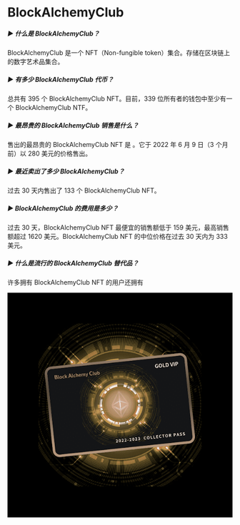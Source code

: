 # BlockAlchemyClub

##### ▶ 什么是 BlockAlchemyClub？

BlockAlchemyClub 是一个 NFT（Non-fungible token）集合。存储在区块链上的数字艺术品集合。

##### ▶ 有多少 BlockAlchemyClub 代币？

总共有 395 个 BlockAlchemyClub NFT。目前，339 位所有者的钱包中至少有一个 BlockAlchemyClub NTF。

##### ▶ 最昂贵的 BlockAlchemyClub 销售是什么？

售出的最昂贵的 BlockAlchemyClub NFT 是 。它于 2022 年 6 月 9 日（3 个月前）以 280 美元的价格售出。

##### ▶ 最近卖出了多少 BlockAlchemyClub？

过去 30 天内售出了 133 个 BlockAlchemyClub NFT。

##### ▶ BlockAlchemyClub 的费用是多少？

过去 30 天，BlockAlchemyClub NFT 最便宜的销售额低于 159 美元，最高销售额超过 1620 美元。BlockAlchemyClub NFT 的中位价格在过去 30 天内为 333 美元。

##### ▶ 什么是流行的 BlockAlchemyClub 替代品？

许多拥有 BlockAlchemyClub NFT 的用户还拥有 

![NFT](unnamed.png)
